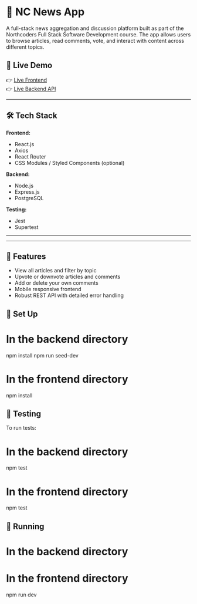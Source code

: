 # 📰 NC News App

A full-stack news aggregation and discussion platform built as part of the Northcoders Full Stack Software Development course. The app allows users to browse articles, read comments, vote, and interact with content across different topics.

## 🔗 Live Demo

👉 [Live Frontend](https://your-live-frontend-link.com)  
👉 [Live Backend API](https://your-live-backend-api-link.com/api)

---

## 🛠️ Tech Stack

**Frontend:**
- React.js
- Axios
- React Router
- CSS Modules / Styled Components (optional)

**Backend:**
- Node.js
- Express.js
- PostgreSQL

**Testing:**
- Jest
- Supertest

---


---

## 🚀 Features

- View all articles and filter by topic
- Upvote or downvote articles and comments
- Add or delete your own comments
- Mobile responsive frontend
- Robust REST API with detailed error handling



## 🔨 Set Up

# In the backend directory
npm install
npm run seed-dev

# In the frontend directory
npm install

## 🧪 Testing

To run tests:

# In the backend directory
npm test

# In the frontend directory
npm test

## 🏃 Running

# In the backend directory


# In the frontend directory
npm run dev
